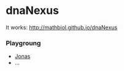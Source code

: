 dnaNexus
========

It works: http://mathbiol.github.io/dnaNexus

### Playgroung

* [Jonas](http://mathbiol.github.io/dnaNexus/jonas.html)
* ...
